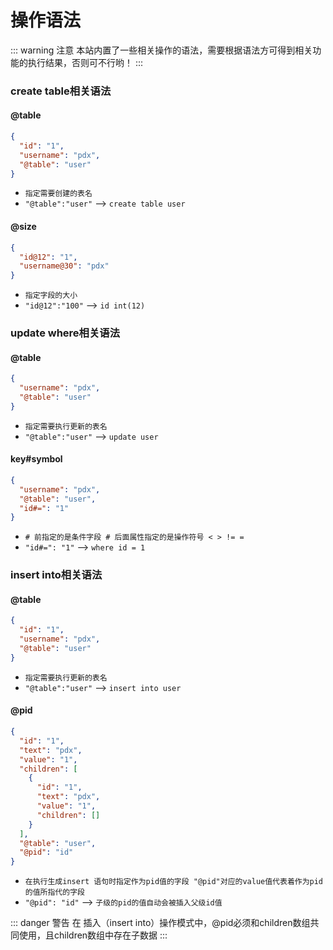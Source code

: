 # 操作语法
::: warning 注意
本站内置了一些相关操作的语法，需要根据语法方可得到相关功能的执行结果，否则可不行哟！
:::

### create table相关语法

####  **@table**
```json
{
  "id": "1",
  "username": "pdx",
  "@table": "user"
}
```
- `指定需要创建的表名`
- `"@table":"user"` ——> `create table user`

#### **@size**
```json
{
  "id@12": "1",
  "username@30": "pdx"
}
```
- `指定字段的大小`
- `"id@12":"100"` ——> `id int(12)`


### update where相关语法

####  **@table**
```json
{
  "username": "pdx",
  "@table": "user"
}
```
- `指定需要执行更新的表名`
- `"@table":"user"` ——> `update user`

####  **key#symbol**

```json
{
  "username": "pdx",
  "@table": "user",
  "id#=": "1"
}
```
- `# 前指定的是条件字段 # 后面属性指定的是操作符号 < > != = `
- `"id#=": "1"` ——> `where id = 1`

### insert into相关语法

####  **@table**
```json
{
  "id": "1",
  "username": "pdx",
  "@table": "user"
}
```
- `指定需要执行更新的表名`
- `"@table":"user"` ——> `insert into user`

#### **@pid**

```json
{
  "id": "1",
  "text": "pdx",
  "value": "1",
  "children": [
    {
      "id": "1",
      "text": "pdx",
      "value": "1",
      "children": []
    }
  ],
  "@table": "user",
  "@pid": "id"
}
```
- `在执行生成insert 语句时指定作为pid值的字段 "@pid"对应的value值代表着作为pid的值所指代的字段`
- `"@pid": "id"` ——> `子级的pid的值自动会被插入父级id值`

::: danger 警告
在 插入（insert into）操作模式中，@pid必须和children数组共同使用，且children数组中存在子数据
:::